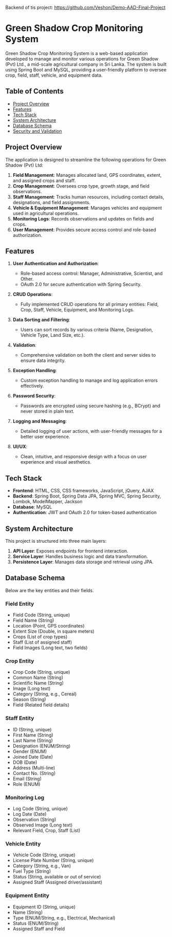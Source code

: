 Backend of tis project: https://github.com/Veshon/Demo-AAD-Final-Project

# Green Shadow Crop Monitoring System

Green Shadow Crop Monitoring System is a web-based application developed to manage and monitor various operations for Green Shadow (Pvt) Ltd., a mid-scale agricultural company in Sri Lanka. The system is built using Spring Boot and MySQL, providing a user-friendly platform to oversee crop, field, staff, vehicle, and equipment data.

## Table of Contents

- [Project Overview](#project-overview)
- [Features](#features)
- [Tech Stack](#tech-stack)
- [System Architecture](#system-architecture)
- [Database Schema](#database-schema)
- [Security and Validation](#security-and-validation)

## Project Overview

The application is designed to streamline the following operations for Green Shadow (Pvt) Ltd:
1. **Field Management**: Manages allocated land, GPS coordinates, extent, and assigned crops and staff.
2. **Crop Management**: Oversees crop type, growth stage, and field observations.
3. **Staff Management**: Tracks human resources, including contact details, designations, and field assignments.
4. **Vehicle & Equipment Management**: Manages vehicles and equipment used in agricultural operations.
5. **Monitoring Logs**: Records observations and updates on fields and crops.
6. **User Management**: Provides secure access control and role-based authorization.

## Features

1. **User Authentication and Authorization**:
   - Role-based access control: Manager, Administrative, Scientist, and Other.
   - OAuth 2.0 for secure authentication with Spring Security.

2. **CRUD Operations**:
   - Fully implemented CRUD operations for all primary entities: Field, Crop, Staff, Vehicle, Equipment, and Monitoring Logs.

3. **Data Sorting and Filtering**:
   - Users can sort records by various criteria (Name, Designation, Vehicle Type, Land Size, etc.).

4. **Validation**:
   - Comprehensive validation on both the client and server sides to ensure data integrity.

5. **Exception Handling**:
   - Custom exception handling to manage and log application errors effectively.

6. **Password Security**:
   - Passwords are encrypted using secure hashing (e.g., BCrypt) and never stored in plain text.

7. **Logging and Messaging**:
   - Detailed logging of user actions, with user-friendly messages for a better user experience.

8. **UI/UX**:
   - Clean, intuitive, and responsive design with a focus on user experience and visual aesthetics.

## Tech Stack

- **Frontend**: HTML, CSS, CSS frameworks, JavaScript, jQuery, AJAX
- **Backend**: Spring Boot, Spring Data JPA, Spring MVC, Spring Security, Lombok, ModelMapper, Jackson
- **Database**: MySQL
- **Authentication**: JWT and OAuth 2.0 for token-based authentication

## System Architecture

This project is structured into three main layers:
1. **API Layer**: Exposes endpoints for frontend interaction.
2. **Service Layer**: Handles business logic and data transformation.
3. **Persistence Layer**: Manages data storage and retrieval using JPA.

## Database Schema

Below are the key entities and their fields.

### Field Entity
- Field Code (String, unique)
- Field Name (String)
- Location (Point, GPS coordinates)
- Extent Size (Double, in square meters)
- Crops (List of crop types)
- Staff (List of assigned staff)
- Field Images (Long text, two fields)

### Crop Entity
- Crop Code (String, unique)
- Common Name (String)
- Scientific Name (String)
- Image (Long text)
- Category (String, e.g., Cereal)
- Season (String)
- Field (Related field details)

### Staff Entity
- ID (String, unique)
- First Name (String)
- Last Name (String)
- Designation (ENUM/String)
- Gender (ENUM)
- Joined Date (Date)
- DOB (Date)
- Address (Multi-line)
- Contact No. (String)
- Email (String)
- Role (ENUM)

### Monitoring Log
- Log Code (String, unique)
- Log Date (Date)
- Observation (String)
- Observed Image (Long text)
- Relevant Field, Crop, Staff (List)

### Vehicle Entity
- Vehicle Code (String, unique)
- License Plate Number (String, unique)
- Category (String, e.g., Van)
- Fuel Type (String)
- Status (String, available or out of service)
- Assigned Staff (Assigned driver/assistant)

### Equipment Entity
- Equipment ID (String, unique)
- Name (String)
- Type (ENUM/String, e.g., Electrical, Mechanical)
- Status (ENUM/String)
- Assigned Staff and Field
